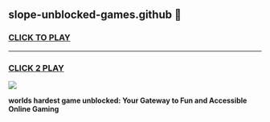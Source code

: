 
## slope-unblocked-games.github 👋
<h3>
<a href="https://premium.freeplayer.one?title=slope-unblocked-games.github&ref=14F">CLICK TO PLAY</a></h3>
<hr>

<h3>
<a href="https://premium.freeplayer.one?title=slope-unblocked-games.github&ref=14F">CLICK 2 PLAY</a>
  
</h3>

<a href="https://premium.freeplayer.one?title=slope-unblocked-games.github&ref=12F/"><img src="https://clearcache.store/games.png"></a>


**worlds hardest game unblocked: Your Gateway to Fun and Accessible Online Gaming**
